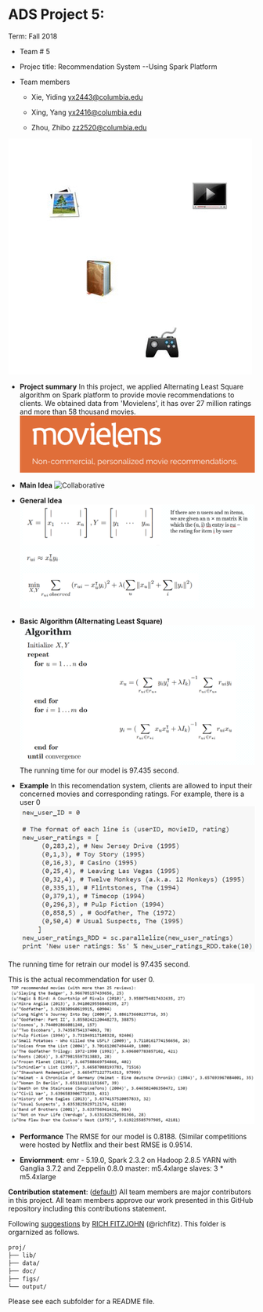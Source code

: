 # ADS Project 5: 

Term: Fall 2018

+ Team # 5
+ Projec title: Recommendation System 
--Using Spark Platform

+ Team members

	+ Xie, Yiding yx2443@columbia.edu
	
	+ Xing, Yang yx2416@columbia.edu
	
	+ Zhou, Zhibo zz2520@columbia.edu

![Collaborative](figs/Collaborative_filtering.gif)

+ **Project summary**
In this project, we applied Alternating Least Square algorithm on Spark platform to provide movie recommendations to clients. We obtained data from 'Movielens', it has over 27 million ratings and more than 58 thousand movies.
![MovieLens](figs/MovieLens.png)

+ **Main Idea**
![Collaborative](figs/MainIdea.png)

+ **General Idea**
![Collaborative](figs/General_idea.png)

+ **Basic Algorithm (Alternating Least Square)**
![Collaborative](figs/Algorithm.png)
The running time for our model is 97.435 second.

+ **Example**
In this recomendation system, clients are allowed to input their concerned movies and corresponding ratings. For example, there is a user 0
![Collaborative](figs/Example.png)

The running time for retrain our model is 97.435 second.

This is the actual recommendation for user 0.
![Collaborative](figs/GivenExample.png)

+ **Performance**
The RMSE for our model is 0.8188. (Similar competitions were hosted by Netflix and their best RMSE is 0.9514.

+ **Enviornment**: emr - 5.19.0, Spark 2.3.2 on Hadoop 2.8.5 YARN with Ganglia 3.7.2 and Zeppelin 0.8.0
               master: m5.4xlarge 
	       slaves: 3 * m5.4xlarge


**Contribution statement**: ([default](doc/a_note_on_contributions.md)) All team members are major contributors in this project. All team members approve our work presented in this GitHub repository including this contributions statement. 

Following [suggestions](http://nicercode.github.io/blog/2013-04-05-projects/) by [RICH FITZJOHN](http://nicercode.github.io/about/#Team) (@richfitz). This folder is orgarnized as follows.

```
proj/
├── lib/
├── data/
├── doc/
├── figs/
└── output/
```

Please see each subfolder for a README file.
